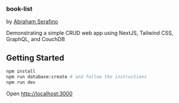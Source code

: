 ### book-list
by [Abraham Serafino](http://www.AbrahamSerafino.com)

Demonstrating a simple CRUD web app using NextJS, Tailwind CSS, GraphQL, and CouchDB

## Getting Started


```bash
npm install
npm run database:create # and follow the instructions
npm run dev
```

Open [http://localhost:3000](http://localhost:3000)
